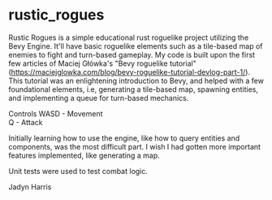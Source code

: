 # rustic_rogues

Rustic Rogues is a simple educational rust roguelike project utilizing the Bevy Engine. It'll have basic roguelike elements such as a tile-based map of enemies to fight and turn-based gameplay. My code is built upon the first few articles of Maciej Główka's "Bevy roguelike tutorial" (https://maciejglowka.com/blog/bevy-roguelike-tutorial-devlog-part-1/). This tutorial was an enlightening introduction to Bevy, and helped with a few foundational elements, i.e, generating a tile-based map, spawning entities, and implementing a queue for turn-based mechanics.

Controls
WASD - Movement\
Q - Attack

Initially learning how to use the engine, like how to query entities and components, was the most difficult part. I wish I had gotten more important features implemented, like generating a map.

Unit tests were used to test combat logic.

Jadyn Harris

